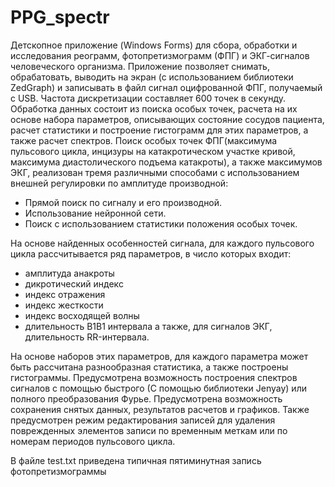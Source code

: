 # PPG_spectr
Детскопное приложение (Windows Forms) для сбора, обработки и исследования реограмм, фотопретизмограмм (ФПГ) и ЭКГ-сигналов человеческого организма. Приложение позволяет снимать, обрабатовать, выводить на экран (с использованием библиотеки ZedGraph) и записывать в файл сигнал оцифрованной ФПГ, получаемый с USB. Частота дискретизации составляет 600 точек в секунду.
Обработка данных состоит из поиска особых точек, расчета на их основе набора параметров, описывающих состояние сосудов пациента, расчет статистики и построение гистограмм для этих параметров, а также расчет спектров.
Поиск особых точек ФПГ(максимума пульсового цикла, инцизуры на катакротическом участке кривой, максимума диастолического подъема катакроты), а также максимумов ЭКГ, реализован тремя различными способами с использованием внешней регулировки по амплитуде производной:
- Прямой поиск по сигналу и его производной.
- Использование нейронной сети.
- Поиск с использованием статистики положения особых точек.

На основе найденных особенностей сигнала, для каждого пульсового цикла рассчитывается ряд параметров, в число которых входит:
- амплитуда анакроты
- дикротический индекс
- индекс отражения 
- индекс жесткости
- индекс восходящей волны
- длительность В1В1 интервала
а также, для сигналов ЭКГ, длительность RR-интервала.

На основе наборов этих параметров, для каждого параметра может быть рассчитана разнообразная статистика, а также построены гистограммы.
Предусмотрена возможность построения спектров сигналов с помощью быстрого (С помощью библиотеки Jenyay) или полного преобразования Фурье.
Предусмотрена возможность сохранения снятых данных, результатов расчетов и графиков.
Также предусмотрен режим редактирования записей для удаления поврежденных элементов записи по временным меткам или по номерам периодов пульсового цикла.


В файле test.txt приведена типичная пятиминутная запись фотопретизмограммы
